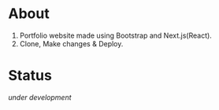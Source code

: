 # About

1. Portfolio website made using Bootstrap and Next.js(React).
2. Clone, Make changes & Deploy.

# Status

_under development_
